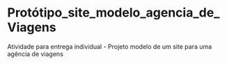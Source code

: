 # Protótipo_site_modelo_agencia_de_Viagens
Atividade para entrega individual - Projeto modelo de um site para uma agência de viagens
